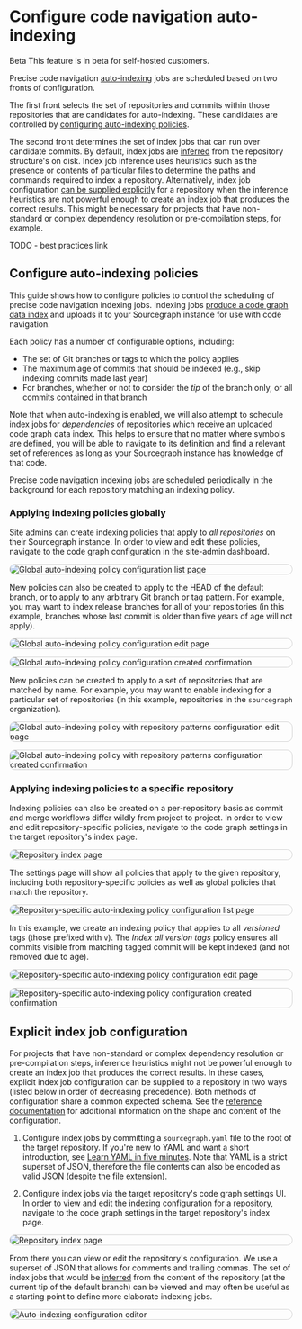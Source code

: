 # Configure code navigation auto-indexing

<style>
img.screenshot {
  display: block;
  margin: 1em auto;
  max-width: 600px;
  margin-bottom: 0.5em;
  border: 1px solid lightgrey;
  border-radius: 10px;
}
</style>

<aside class="beta">
<p>
<span class="badge badge-beta">Beta</span> This feature is in beta for self-hosted customers.
</p>
</aside>

Precise code navigation [auto-indexing](../explanations/auto_indexing.md) jobs are scheduled based on two fronts of configuration.

The first front selects the set of repositories and commits within those repositories that are candidates for auto-indexing. These candidates are controlled by [configuring auto-indexing policies](#configure-auto-indexing-policies).

The second front determines the set of index jobs that can run over candidate commits. By default, index jobs are [inferred](../explanations/auto_indexing_inference.md) from the repository structure's on disk. Index job inference uses heuristics such as the presence or contents of particular files to determine the paths and commands required to index a repository. Alternatively, index job configuration [can be supplied explicitly](#explicit-index-job-configuration) for a repository when the inference heuristics are not powerful enough to create an index job that produces the correct results. This might be necessary for projects that have non-standard or complex dependency resolution or pre-compilation steps, for example.

TODO - best practices link

## Configure auto-indexing policies

This guide shows how to configure policies to control the scheduling of precise code navigation indexing jobs. Indexing jobs [produce a code graph data index](../explanations/precise_code_navigation.md) and uploads it to your Sourcegraph instance for use with code navigation.

Each policy has a number of configurable options, including:

- The set of Git branches or tags to which the policy applies
- The maximum age of commits that should be indexed (e.g., skip indexing commits made last year)
- For branches, whether or not to consider the _tip_ of the branch only, or all commits contained in that branch

Note that when auto-indexing is enabled, we will also attempt to schedule index jobs for _dependencies_ of repositories which receive an uploaded code graph data index. This helps to ensure that no matter where symbols are defined, you will be able to navigate to its definition and find a relevant set of references as long as your Sourcegraph instance has knowledge of that code.

Precise code navigation indexing jobs are scheduled periodically in the background for each repository matching an indexing policy.

### Applying indexing policies globally

Site admins can create indexing policies that apply to _all repositories_ on their Sourcegraph instance. In order to view and edit these policies, navigate to the code graph configuration in the site-admin dashboard.

<img src="https://storage.googleapis.com/sourcegraph-assets/docs/images/code-intelligence/renamed/global-list-indexing.png" class="screenshot" alt="Global auto-indexing policy configuration list page">

New policies can also be created to apply to the HEAD of the default branch, or to apply to any arbitrary Git branch or tag pattern. For example, you may want to index release branches for all of your repositories (in this example, branches whose last commit is older than five years of age will not apply).

<img src="https://storage.googleapis.com/sourcegraph-assets/docs/images/code-intelligence/renamed/global-create-indexing.png" class="screenshot" alt="Global auto-indexing policy configuration edit page">
<img src="https://storage.googleapis.com/sourcegraph-assets/docs/images/code-intelligence/renamed/post-create.png" class="screenshot" alt="Global auto-indexing policy configuration created confirmation">

New policies can be created to apply to a set of repositories that are matched by name. For example, you may want to enable indexing for a particular set of repositories (in this example, repositories in the `sourcegraph` organization).

<img src="https://storage.googleapis.com/sourcegraph-assets/docs/images/code-intelligence/renamed/create-repo-list-indexing.png" class="screenshot" alt="Global auto-indexing policy with repository patterns configuration edit page">
<img src="https://storage.googleapis.com/sourcegraph-assets/docs/images/code-intelligence/renamed/post-create-repo-list.png" class="screenshot" alt="Global auto-indexing policy with repository patterns configuration created confirmation">

### Applying indexing policies to a specific repository

Indexing policies can also be created on a per-repository basis as commit and merge workflows differ wildly from project to project. In order to view and edit repository-specific policies, navigate to the code graph settings in the target repository's index page.

<img src="https://storage.googleapis.com/sourcegraph-assets/docs/images/code-intelligence/sg-3.33/repository-page.png" class="screenshot" alt="Repository index page">

The settings page will show all policies that apply to the given repository, including both repository-specific policies as well as global policies that match the repository.

<img src="https://storage.googleapis.com/sourcegraph-assets/docs/images/code-intelligence/renamed/list.png" class="screenshot" alt="Repository-specific auto-indexing policy configuration list page">

In this example, we create an indexing policy that applies to all _versioned_ tags (those prefixed with `v`). The _Index all version tags_ policy ensures all commits visible from matching tagged commit will be kept indexed (and not removed due to age).

<img src="https://storage.googleapis.com/sourcegraph-assets/docs/images/code-intelligence/renamed/create.png" class="screenshot" alt="Repository-specific auto-indexing policy configuration edit page">
<img src="https://storage.googleapis.com/sourcegraph-assets/docs/images/code-intelligence/renamed/post-create-indexing.png" class="screenshot" alt="Repository-specific auto-indexing policy configuration created confirmation">

## Explicit index job configuration

For projects that have non-standard or complex dependency resolution or pre-compilation steps, inference heuristics might not be powerful enough to create an index job that produces the correct results. In these cases, explicit index job configuration can be supplied to a repository in two ways (listed below in order of decreasing precedence). Both methods of configuration share a common expected schema. See the [reference documentation](../references/auto_indexing_configuration.md) for additional information on the shape and content of the configuration.

1. Configure index jobs by committing a `sourcegraph.yaml` file to the root of the target repository. If you're new to YAML and want a short introduction, see [Learn YAML in five minutes](https://learnxinyminutes.com/docs/yaml/). Note that YAML is a strict superset of JSON, therefore the file contents can also be encoded as valid JSON (despite the file extension).

1. Configure index jobs via the target repository's code graph settings UI. In order to view and edit the indexing configuration for a repository, navigate to the code graph settings in the target repository's index page.

<img src="https://storage.googleapis.com/sourcegraph-assets/docs/images/code-intelligence/sg-3.33/repository-page.png" class="screenshot" alt="Repository index page">

From there you can view or edit the repository's configuration. We use a superset of JSON that allows for comments and trailing commas. The set of index jobs that would be [inferred](../explanations/auto_indexing_inference.md) from the content of the repository (at the current tip of the default branch) can be viewed and may often be useful as a starting point to define more elaborate indexing jobs.

<img src="https://storage.googleapis.com/sourcegraph-assets/docs/images/code-intelligence/renamed/configuration.png" class="screenshot" alt="Auto-indexing configuration editor">
